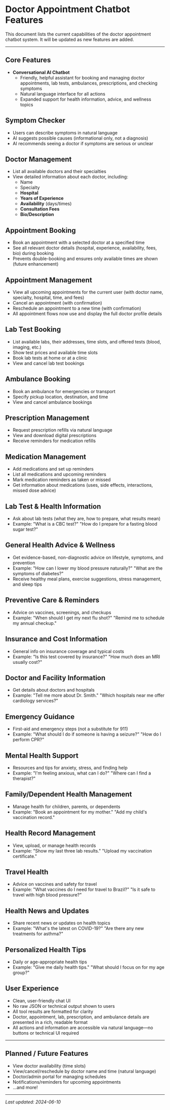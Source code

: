 # Doctor Appointment Chatbot Features

This document lists the current capabilities of the doctor appointment chatbot system. It will be updated as new features are added.

---

## Core Features

- **Conversational AI Chatbot**
  - Friendly, helpful assistant for booking and managing doctor appointments, lab tests, ambulances, prescriptions, and checking symptoms
  - Natural language interface for all actions
  - Expanded support for health information, advice, and wellness topics

## Symptom Checker

- Users can describe symptoms in natural language
- AI suggests possible causes (informational only, not a diagnosis)
- AI recommends seeing a doctor if symptoms are serious or unclear

## Doctor Management

- List all available doctors and their specialties
- View detailed information about each doctor, including:
  - Name
  - Specialty
  - **Hospital**
  - **Years of Experience**
  - **Availability** (days/times)
  - **Consultation Fees**
  - **Bio/Description**

## Appointment Booking

- Book an appointment with a selected doctor at a specified time
- See all relevant doctor details (hospital, experience, availability, fees, bio) during booking
- Prevents double-booking and ensures only available times are shown (future enhancement)

## Appointment Management

- View all upcoming appointments for the current user (with doctor name, specialty, hospital, time, and fees)
- Cancel an appointment (with confirmation)
- Reschedule an appointment to a new time (with confirmation)
- All appointment flows now use and display the full doctor profile details

## Lab Test Booking

- List available labs, their addresses, time slots, and offered tests (blood, imaging, etc.)
- Show test prices and available time slots
- Book lab tests at home or at a clinic
- View and cancel lab test bookings

## Ambulance Booking

- Book an ambulance for emergencies or transport
- Specify pickup location, destination, and time
- View and cancel ambulance bookings

## Prescription Management

- Request prescription refills via natural language
- View and download digital prescriptions
- Receive reminders for medication refills

## Medication Management

- Add medications and set up reminders
- List all medications and upcoming reminders
- Mark medication reminders as taken or missed
- Get information about medications (uses, side effects, interactions, missed dose advice)

## Lab Test & Health Information

- Ask about lab tests (what they are, how to prepare, what results mean)
- Example: "What is a CBC test?" "How do I prepare for a fasting blood sugar test?"

## General Health Advice & Wellness

- Get evidence-based, non-diagnostic advice on lifestyle, symptoms, and prevention
- Example: "How can I lower my blood pressure naturally?" "What are the symptoms of diabetes?"
- Receive healthy meal plans, exercise suggestions, stress management, and sleep tips

## Preventive Care & Reminders

- Advice on vaccines, screenings, and checkups
- Example: "When should I get my next flu shot?" "Remind me to schedule my annual checkup."

## Insurance and Cost Information

- General info on insurance coverage and typical costs
- Example: "Is this test covered by insurance?" "How much does an MRI usually cost?"

## Doctor and Facility Information

- Get details about doctors and hospitals
- Example: "Tell me more about Dr. Smith." "Which hospitals near me offer cardiology services?"

## Emergency Guidance

- First-aid and emergency steps (not a substitute for 911)
- Example: "What should I do if someone is having a seizure?" "How do I perform CPR?"

## Mental Health Support

- Resources and tips for anxiety, stress, and finding help
- Example: "I'm feeling anxious, what can I do?" "Where can I find a therapist?"

## Family/Dependent Health Management

- Manage health for children, parents, or dependents
- Example: "Book an appointment for my mother." "Add my child's vaccination record."

## Health Record Management

- View, upload, or manage health records
- Example: "Show my last three lab results." "Upload my vaccination certificate."

## Travel Health

- Advice on vaccines and safety for travel
- Example: "What vaccines do I need for travel to Brazil?" "Is it safe to travel with high blood pressure?"

## Health News and Updates

- Share recent news or updates on health topics
- Example: "What's the latest on COVID-19?" "Are there any new treatments for asthma?"

## Personalized Health Tips

- Daily or age-appropriate health tips
- Example: "Give me daily health tips." "What should I focus on for my age group?"

## User Experience

- Clean, user-friendly chat UI
- No raw JSON or technical output shown to users
- All tool results are formatted for clarity
- Doctor, appointment, lab, prescription, and ambulance details are presented in a rich, readable format
- All actions and information are accessible via natural language—no buttons or technical UI required

---

## Planned / Future Features

- View doctor availability (time slots)
- View/cancel/reschedule by doctor name and time (natural language)
- Doctor/admin portal for managing schedules
- Notifications/reminders for upcoming appointments
- ...and more!

---

_Last updated: 2024-06-10_
